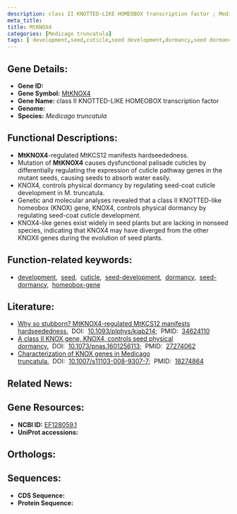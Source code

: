 ```yaml
---
description: class II KNOTTED-LIKE HOMEOBOX transcription factor ; Medicago truncatula
meta_title:
title: MtKNOX4
categories: [Medicago truncatula]
tags: [ development,seed,cuticle,seed development,dormancy,seed dormancy,homeobox gene ]
---
```


## Gene Details:
- **Gene ID:** []()
- **Gene Symbol:** <u>MtKNOX4</u>
- **Gene Name:** class II KNOTTED-LIKE HOMEOBOX transcription factor
- **Genome:** []()
- **Species:** *Medicago truncatula*

## Functional Descriptions:
   - **MtKNOX4**-regulated MtKCS12 manifests hardseededness.
   - Mutation of **MtKNOX4** causes dysfunctional palisade cuticles by differentially regulating the expression of cuticle pathway genes in the mutant seeds, causing seeds to absorb water easily.
   - KNOX4, controls physical dormancy by regulating seed-coat cuticle development in M. truncatula.
   - Genetic and molecular analyses revealed that a class II KNOTTED-like homeobox (KNOX) gene, KNOX4, controls physical dormancy by regulating seed-coat cuticle development.
   - KNOX4-like genes exist widely in seed plants but are lacking in nonseed species, indicating that KNOX4 may have diverged from the other KNOXII genes during the evolution of seed plants.

## Function-related keywords:
   - [development](/tags/development/),&nbsp;&nbsp;[seed](/tags/seed/),&nbsp;&nbsp;[cuticle](/tags/cuticle/),&nbsp;&nbsp;[seed-development](/tags/seed-development/),&nbsp;&nbsp;[dormancy](/tags/dormancy/),&nbsp;&nbsp;[seed-dormancy](/tags/seed-dormancy/),&nbsp;&nbsp;[homeobox-gene](/tags/homeobox-gene/)

## Literature:
   - [Why so stubborn? MtKNOX4-regulated MtKCS12 manifests hardseededness.](https://doi.org/10.1093/plphys/kiab214)&nbsp;&nbsp;DOI:&nbsp;&nbsp;[10.1093/plphys/kiab214](https://doi.org/10.1093/plphys/kiab214);&nbsp;&nbsp;PMID:&nbsp;&nbsp;[34624110](https://pubmed.ncbi.nlm.nih.gov/34624110/)
   - [A class II KNOX gene, KNOX4, controls seed physical dormancy.](https://doi.org/10.1073/pnas.1601256113)&nbsp;&nbsp;DOI:&nbsp;&nbsp;[10.1073/pnas.1601256113](https://doi.org/10.1073/pnas.1601256113);&nbsp;&nbsp;PMID:&nbsp;&nbsp;[27274062](https://pubmed.ncbi.nlm.nih.gov/27274062/)
   - [Characterization of KNOX genes in Medicago truncatula.](https://doi.org/10.1007/s11103-008-9307-7)&nbsp;&nbsp;DOI:&nbsp;&nbsp;[10.1007/s11103-008-9307-7](https://doi.org/10.1007/s11103-008-9307-7);&nbsp;&nbsp;PMID:&nbsp;&nbsp;[18274864](https://pubmed.ncbi.nlm.nih.gov/18274864/)

## Related News:

## Gene Resources:
- **NCBI ID:**  [EF128059.1](https://www.ncbi.nlm.nih.gov/gene/?term=EF128059.1)
- **UniProt accessions:**  [](https://www.uniprot.org/uniprotkb//entry)

## Orthologs:

## Sequences:
- **CDS Sequence:**
- **Protein Sequence:**

